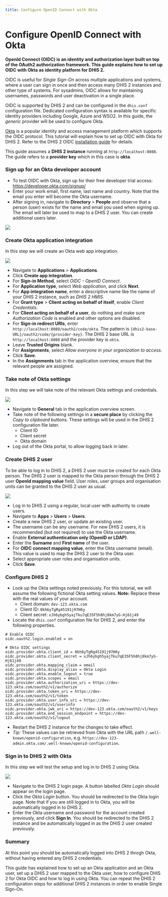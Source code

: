 ```yaml
---
title: Configure OpenID Connect with Okta
---
```


# Configure OpenID Connect with Okta

**OpenId Connect (OIDC) is an identity and authorization layer built on top of the OAuth2 authorization framework. This guide explains how to set up OIDC with Okta as identity platform for DHIS 2.**

OIDC is useful for _Single Sign-On_ across multiple applications and systems, where a user can sign in once and then access many DHIS 2 instances and other type of systems. For sysadmins, OIDC allows for maintaining usernames, passwords and user deactivation in a single place. 

OIDC is supported by DHIS 2 and can be configured in the `dhis.conf` configuration file. Dedicated configuration syntax is available for specific identity providers including Google, Azure and WSO2. In this guide, the _generic_ provider will be used to configure Okta.

[Okta](https://www.okta.com/) is a popular identity and access management platform which supports the OIDC protocol. This tutorial will explain how to set up OIDC with Okta for DHIS 2. Refer to the DHIS 2 OIDC [installation guide](https://docs.dhis2.org/en/manage/performing-system-administration/dhis-core-version-236/installation.html#install_oidc_configuration) for details.

This guide assumes a **DHIS 2 instance** running at `http://localhost:8080`. The guide refers to a **provider key** which in this case is **okta**.

### Sign up for an Okta developer account

- To test OIDC with Okta, sign up for their free developer trial access: https://developer.okta.com/signup/
- Enter your work email, first name, last name and country. Note that the email you enter will become the Okta username.
- After signing in, navigate to **Directory** > **People** and observe that a person (user) exists for the name and email you used when signing up. The email will later be used to map to a DHIS 2 user. You can create additional users later.

![](resources/images/okta_oidc_people.png)

### Create Okta application integration

In this step we will create an Okta web app integration.

![](resources/images/okta_oidc_app_integration.png)

- Navigate to **Applications** > **Applications**.
- Click **Create app integration**.
- For **Sign-in Method**, select *OIDC - OpenID Connect*.
- For **Application type**, select *Web application*, and click **Next**.
- For **App integration name**, enter a descriptive name like the name of your DHIS 2 instance, such as _DHIS 2 HMIS_.
- For **Grant type** > **Client acting on behalf of itself**, enable *Client Credentials*.
- For **Client acting on behalf of a user**, do nothing and make sure *Authorization Code* is enabled and other options are disabled.
- For **Sign-in redirect URIs**, enter `http://localhost:8080/oauth2/code/okta`. The pattern is `{dhis2-base-URL}/oauth2/code/{provider-key}`. The DHIS 2 base URL is `http://localhost:8080` and the provider key is `okta`.
- Leave **Trusted Origins** blank.
- For **Assignments**, select *Allow everyone in your organization to access*.
- Click **Save**.
- In the **Assignments** tab in the application overview, ensure that the relevant people are assigned.

### Take note of Okta settings

In this step we will take note of the relevant Okta settings and credentials.

![](resources/images/okta_oidc_app_credentials.png)

- Navigate to **General** tab in the application overview screen.
- Take note of the following settings in a **secure place** by clicking the _Copy to clipboard_ buttons. These settings will be used in the DHIS 2 configuration file later.
    - Client ID  
    - Client secret  
    - Okta domain
- Log out of the Okta portal, to allow logging back in later.

### Create DHIS 2 user

To be able to log in to DHIS 2, a DHIS 2 user must be created for each Okta person. The DHIS 2 user is mapped to the Okta person through the DHIS 2 user **OpenId mapping value** field. User roles, user groups and organisation units can be granted to the DHIS 2 user as usual.

![](resources/images/okta_oidc_dhis2_user.png)

- Log in to DHIS 2 using a regular, local user with authority to create users.
- Navigate to **Apps** > **Users** > **Users**.
- Create a new DHIS 2 user, or update an existing user.
- The username can be any username. For new DHIS 2 users, it is recommended (but not required) to use the Okta username.
- Enable **External authentication only (OpenID or LDAP)**.
- Enter the **Surname** and **First name** of the user.
- For **OIDC connect mapping value**, enter the Okta username (email). This value is used to map the DHIS 2 user to the Okta user.
- Select appropriate user roles and organisation units.
- Click **Save**.

### Configure DHIS 2

- Look up the Okta settings noted previously. For this tutorial, we will assume the following fictional Okta setting values. **Note:** Replace these with the real values of your account.
    - Client domain: `dev-123.okta.com`
    - Client ID: `0kh6yTgRg45191j97H6y`
    - Client secret: `xJh6ybgh5yajTku7qE35F5h8hj8km7yG-Hj61j49`
- Locate the `dhis.conf` configuration file for DHIS 2, and enter the following properties.

```properties
# Enable OIDC
oidc.oauth2.login.enabled = on

# Okta OIDC settings
oidc.provider.okta.client_id = 0kh6yTgRg45191j97H6y
oidc.provider.okta.client_secret = xJh6ybgh5yajTku7qE35F5h8hj8km7yG-Hj61j49
oidc.provider.okta.mapping_claim = email
oidc.provider.okta.display_alias = Okta Login
oidc.provider.okta.enable_logout = true
oidc.provider.okta.scopes = email
oidc.provider.okta.authorization_uri = https://dev-123.okta.com/oauth2/v1/authorize
oidc.provider.okta.token_uri = https://dev-123.okta.com/oauth2/v1/token
oidc.provider.okta.user_info_uri = https://dev-123.okta.com/oauth2/v1/userinfo
oidc.provider.okta.jwk_uri = https://dev-123.okta.com/oauth2/v1/keys
oidc.provider.okta.end_session_endpoint = https://dev-123.okta.com/oauth2/v1/logout
```

- Restart the DHIS 2 instance for the changes to take effect.
- _Tip:_ These values can be retrieved from Okta with the URL path `/.well-known/openid-configuration`, e.g. `https://dev-123-admin.okta.com/.well-known/openid-configuration`.

### Sign in to DHIS 2 with Okta

In this step we will test the setup and log in to DHIS 2 using Okta.

![](resources/images/okta_oidc_sign_in.png)

- Navigate to the DHIS 2 login page. A button labelled *Okta Login* should appear on the login page.
- Click the *Okta Login* button. You should be redirected to the Okta login page. Note that if you are still logged in to Okta, you will be automatically logged in to DHIS 2.
- Enter the Okta username and password for the account created previously, and click **Sign In**. You should be redirected to the DHIS 2 instance and be automatically logged in as the DHIS 2 user created previously.

### Summary

At this point you should be automatically logged into DHIS 2 throgh Okta, without having entered any DHIS 2 credentials.

This guide has explained how to set up an Okta application and an Okta user, set up a DHIS 2 user mapped to the Okta user, how to configure DHIS 2 for Okta OIDC and how to log in using Okta. You can repeat the DHIS 2 configuration steps for additional DHIS 2 instances in order to enable Single Sign-On.
